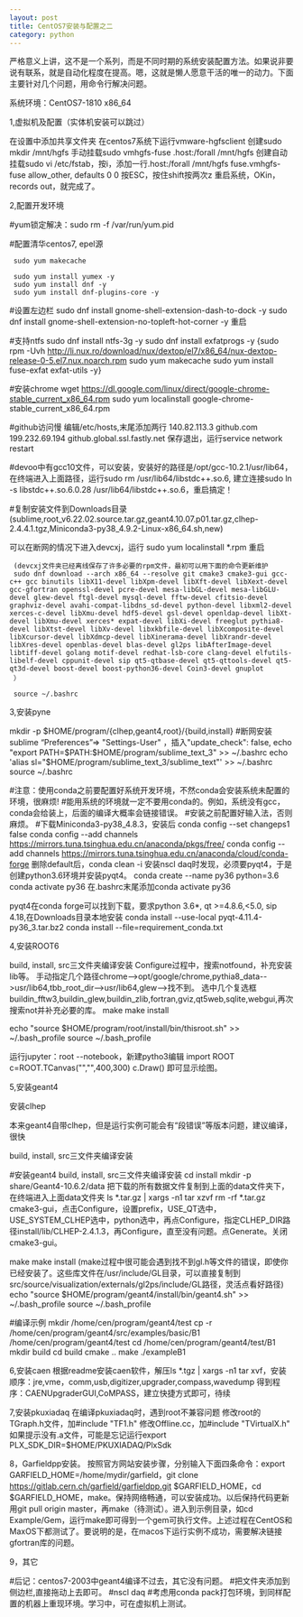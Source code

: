 ```yaml
---
layout: post
title: CentOS7安装与配置之二
category: python
---
```

​        严格意义上讲，这不是一个系列，而是不同时期的系统安装配置方法。如果说非要说有联系，就是自动化程度在提高。嗯，这就是懒人愿意干活的唯一的动力。下面主要针对几个问题，用命令行解决问题。

系统环境：CentOS7-1810 x86_64

1,虚拟机及配置（实体机安装可以跳过）

   在设置中添加共享文件夹
   在centos7系统下运行vmware-hgfsclient
   创建sudo mkdir /mnt/hgfs
   手动挂载sudo vmhgfs-fuse .host:/forall /mnt/hgfs
   创建自动挂载sudo vi /etc/fstab，按i，添加一行.host:/forall /mnt/hgfs fuse.vmhgfs-fuse allow_other, defaults 0 0
   按ESC，按住shift按两次z
   重启系统，OKin，records out，就完成了。

2,配置开发环境

  #yum锁定解决：sudo rm -f /var/run/yum.pid

   #配置清华centos7, epel源

     sudo yum makecache

     sudo yum install yumex -y
     sudo yum install dnf -y
     sudo yum install dnf-plugins-core -y

  #设置左边栏
     sudo dnf install gnome-shell-extension-dash-to-dock -y
     sudo dnf install gnome-shell-extension-no-topleft-hot-corner -y
     重启

  #支持ntfs
     sudo dnf install ntfs-3g -y
     sudo dnf install exfatprogs -y
     {sudo rpm -Uvh http://li.nux.ro/download/nux/dextop/el7/x86_64/nux-dextop-release-0-5.el7.nux.noarch.rpm
     sudo yum makecache
     sudo yum install fuse-exfat exfat-utils -y}

  #安装chrome
     wget https://dl.google.com/linux/direct/google-chrome-stable_current_x86_64.rpm
     sudo yum localinstall google-chrome-stable_current_x86_64.rpm

  #github访问慢
     编辑/etc/hosts,末尾添加两行
     140.82.113.3 github.com
     199.232.69.194 github.global.ssl.fastly.net
     保存退出，运行service network restart

  #devoo中有gcc10文件，可以安装，安装好的路径是/opt/gcc-10.2.1/usr/lib64，在终端进入上面路径，运行sudo rm /usr/lib64/libstdc++.so.6, 建立连接sudo ln -s libstdc++.so.6.0.28 /usr/lib64/libstdc++.so.6，重启搞定！

  #复制安装文件到Downloads目录(sublime,root_v6.22.02.source.tar.gz,geant4.10.07.p01.tar.gz,clhep-2.4.4.1.tgz,Miniconda3-py38_4.9.2-Linux-x86_64.sh,new)

  可以在断网的情况下进入devcxj，运行
     sudo yum localinstall *.rpm
     重启

     (devcxj文件夹已经离线保存了许多必要的rpm文件，最初可以用下面的命令更新维护
     sudo dnf download --arch x86_64 --resolve git cmake3 cmake3-gui gcc-c++ gcc binutils libX11-devel libXpm-devel libXft-devel libXext-devel gcc-gfortran openssl-devel pcre-devel mesa-libGL-devel mesa-libGLU-devel glew-devel ftgl-devel mysql-devel fftw-devel cfitsio-devel graphviz-devel avahi-compat-libdns_sd-devel python-devel libxml2-devel xerces-c-devel libXmu-devel hdf5-devel gsl-devel openldap-devel libXt-devel libXmu-devel xerces* expat-devel libXi-devel freeglut pythia8-devel libXtst-devel libXv-devel libxkbfile-devel libXcomposite-devel libXcursor-devel libXdmcp-devel libXinerama-devel libXrandr-devel libXres-devel openblas-devel blas-devel gl2ps libAfterImage-devel libtiff-devel golang motif-devel redhat-lsb-core clang-devel elfutils-libelf-devel cppunit-devel sip qt5-qtbase-devel qt5-qttools-devel qt5-qt3d-devel boost-devel boost-python36-devel Coin3-devel gnuplot
     ）

     source ~/.bashrc

3,安装pyne

   mkdir -p $HOME/program/{clhep,geant4,root}/{build,install}
   #断网安装sublime
   “Preferences”=> "Settings-User" ，插入"update_check": false,
   echo "export PATH=$PATH:$HOME/program/sublime_text_3" >> ~/.bashrc
   echo 'alias sl="$HOME/program/sublime_text_3/sublime_text"' >> ~/.bashrc
   source ~/.bashrc

   #注意：使用conda之前要配置好系统开发环境，不然conda会安装系统未配置的环境，很麻烦!
   #能用系统的环境就一定不要用conda的。例如，系统没有gcc，conda会给装上，后面的编译大概率会链接错误。
   #安装之前配置好输入法，否则麻烦。
   #下载Miniconda3-py38_4.8.3，安装后
   conda config --set changeps1 false
   conda config --add channels https://mirrors.tuna.tsinghua.edu.cn/anaconda/pkgs/free/
   conda config --add channels https://mirrors.tuna.tsinghua.edu.cn/anaconda/cloud/conda-forge
   删除default后，conda clean -i
   安装nscl daq时发现，必须要pyqt4，于是创建python3.6环境并安装pyqt4。
   conda create --name py36 python=3.6
   conda activate py36
   在.bashrc末尾添加conda activate py36

   pyqt4在conda forge可以找到下载，要求python 3.6*, qt >=4.8.6,<5.0, sip 4.18,在Downloads目录本地安装
   conda install --use-local pyqt-4.11.4-py36_3.tar.bz2
   conda install --file=requirement_conda.txt

4,安装ROOT6

   build, install, src三文件夹编译安装
   Configure过程中，搜索notfound，补充安装lib等。
   手动指定几个路径chrome-->opt/google/chrome,pythia8_data-->usr/lib64,tbb_root_dir-->usr/lib64,glew-->找不到。
   选中几个复选框buildin_fftw3,buildin_glew,buildin_zlib,fortran,gviz,qt5web,sqlite,webgui,再次搜索not并补充必要的库。
   make
   make install

   echo "source $HOME/program/root/install/bin/thisroot.sh" >> ~/.bash_profile
   source ~/.bash_profile

   运行jupyter：root --notebook，新建pytho3编辑
   import ROOT
   c=ROOT.TCanvas("","",400,300)
   c.Draw()
   即可显示绘图。

5,安装geant4

   安装clhep

   本来geant4自带clhep，但是运行实例可能会有“段错误”等版本问题，建议编译，很快

   build, install, src三文件夹编译安装

   #安装geant4
   build, install, src三文件夹编译安装
   cd install
   mkdir -p share/Geant4-10.6.2/data
   把下载的所有数据文件复制到上面的data文件夹下，在终端进入上面data文件夹
   ls *.tar.gz | xargs -n1 tar xzvf
   rm -rf *.tar.gz
   cmake3-gui，点击Configure，设置prefix，USE_QT选中，USE_SYSTEM_CLHEP选中，python选中，再点Configure，指定CLHEP_DIR路径install/lib/CLHEP-2.4.1.3，再Configure，直至没有问题。点Generate。关闭cmake3-gui。

   make
   make install
   (make过程中很可能会遇到找不到gl.h等文件的错误，即使你已经安装了。这些库文件在/usr/include/GL目录，可以直接复制到src/source/visualization/externals/gl2ps/include/GL路径，灵活点看好路径)
   echo "source $HOME/program/geant4/install/bin/geant4.sh" >> ~/.bash_profile
   source ~/.bash_profile

   #编译示例
   mkdir /home/cen/program/geant4/test
   cp -r /home/cen/program/geant4/src/examples/basic/B1 /home/cen/program/geant4/test
   cd /home/cen/program/geant4/test/B1
   mkdir build
   cd build
   cmake ..
   make
   ./exampleB1

6,安装caen
根据readme安装caen软件，解压ls *.tgz | xargs -n1 tar xvf，安装顺序：jre,vme，comm,usb,digitizer,upgrader,compass,wavedump
得到程序：CAENUpgraderGUI,CoMPASS，建立快捷方式即可，待续

7,安装pkuxiadaq
在编译pkuxiadaq时，遇到root不兼容问题
修改root的TGraph.h文件，加#include "TF1.h"
修改Offline.cc，加#include "TVirtualX.h"
如果提示没有.a文件，可能是忘记运行export PLX_SDK_DIR=$HOME/PKUXIADAQ/PlxSdk

8，Garfieldpp安装。 按照官方网站安装步骤，分别输入下面四条命令：export GARFIELD_HOME=/home/mydir/garfield，git clone https://gitlab.cern.ch/garfield/garfieldpp.git $GARFIELD_HOME，cd $GARFIELD_HOME，make。保持网络畅通，可以安装成功。以后保持代码更新用git pull origin master，再make（待测试）。进入到示例目录，如cd Example/Gem，运行make即可得到一个gem可执行文件。上述过程在CentOS和MaxOS下都测试了。要说明的是，在macos下运行实例不成功，需要解决链接gfortran库的问题。

9，其它

   #后记：centos7-2003中geant4编译不过去，其它没有问题。
   #把文件夹添加到侧边栏,直接拖动上去即可。
  #nscl daq
   #考虑用conda pack打包环境，到同样配置的机器上重现环境。学习中，可在虚拟机上测试。


